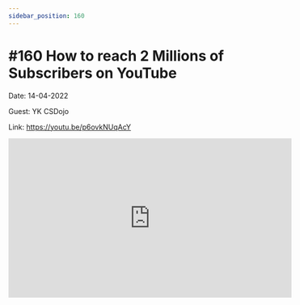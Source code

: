 ```yaml
---
sidebar_position: 160
---
```


# #160 How to reach 2 Millions of Subscribers on YouTube

Date: 14-04-2022

Guest: YK CSDojo

Link: https://youtu.be/p6ovkNUqAcY

<iframe width="560" height="315" src="https://www.youtube.com/embed/p6ovkNUqAcY" title="YouTube video player" frameborder="0" allow="accelerometer; autoplay; clipboard-write; encrypted-media; gyroscope; picture-in-picture; web-share" allowfullscreen></iframe>